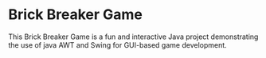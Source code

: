 # Brick Breaker Game
 
This Brick Breaker Game is a fun and interactive Java project demonstrating the use of java AWT and Swing for GUI-based game development.
